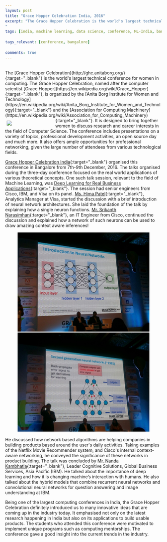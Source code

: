 ```yaml
---
layout: post
title: "Grace Hopper Celebration India, 2016"
excerpt: "The Grace Hopper Celebration is the world's largest technical conference for women in computing. The Grace Hopper Celebration, named after computer scientist Grace Hopper, is organized by the Anita Borg Institute for Women and Technology and the Association for Computing Machinery. It is designed to bring together women to discuss research and career interests in the field of Computer Science. 
"
tags: [india, machine learning, data science, conference, ML-India, bangalore]

tags_relevant: [conference, bangalore]

comments: true
---
```

<br>
The [Grace Hopper Celebration](http://ghc.anitaborg.org/){:target="_blank"} is the world's largest technical conference for women in computing. The Grace Hopper Celebration, named after the computer scientist [Grace Hopper](https://en.wikipedia.org/wiki/Grace_Hopper){:target="_blank"}, is organized by the [Anita Borg Institute for Women and Technology](https://en.wikipedia.org/wiki/Anita_Borg_Institute_for_Women_and_Technology){:target="_blank"} and the [Association for Computing Machinery](https://en.wikipedia.org/wiki/Association_for_Computing_Machinery){:target="_blank"}. <img src="https://pbs.twimg.com/profile_images/617414012263751680/rj88L59J.png" align='left' style="margin-right:5px; margin-top:9px; margin-left:5px; width:30%">It is designed to bring together women to discuss research and career interests in the field of Computer Science. The conference includes presentations on a variety of topics, professional development activities, an open source day and much more. It also offers ample opportunities for professional networking, given the large number of attendees from various technological fields. 

[Grace Hopper Celebration India](http://ghcischedule.anitaborg.org/){:target="_blank"} organised this conference in Bangalore from 7th-9th December, 2016. The talks organised during the three-day conference focused on the real world applications of various theoretical concepts. One such talk session, relevant to the field of Machine Learning, was [Deep Learning for Real Business Applications](http://ghcischedule.anitaborg.org/session/deep-learning-for-real-business-applications/){:target="_blank"}. The session had senior engineers from Cisco, IBM, and Visa on its panel. [Ms. Hima Patel](https://www.linkedin.com/in/patelhima){:target="_blank"}, Analytics Manager at Visa, started the discussion with a brief introduction of neural network architectures. She laid the foundation of the talk by explaining how a single neuron functions. [Mr. Srikanth Narasimhan](https://www.linkedin.com/in/srikanth-narasimhan-9a051b){:target="_blank"}, an IT Engineer from Cisco, continued the discussion and explained how a network of such neurons can be used to draw amazing context aware inferences! 

<figure class="half">
    <a href="/images/IMG-20161209-WA0003.jpg"><img src="/images/IMG-20161209-WA0003.jpg"></a>
    <a href="/images/IMG-20161209-WA0007.jpg"><img src="/images/IMG-20161209-WA0007.jpg"></a>
    <figcaption></figcaption>
</figure>


He discussed how network based algorithms are helping companies in building products based around the user's daily activities. Taking examples of the Netflix Movie Recommender system, and Cisco's internal context-aware networking, he conveyed the significance of these networks in product building. The talk was concluded by [Mr. Nanda Kambhatla](http://researcher.watson.ibm.com/researcher/view.php?person=in-kambhatla){:target="_blank"}, Leader Cognitive Solutions, Global Business Services, Asia Pacific (IBM). He talked about the importance of deep learning and how it is changing machine’s interaction with humans. He also talked about the hybrid models that combine recurrent neural networks and convolutional neural networks for question answering and image understanding at IBM. 

Being one of the largest computing conferences in India, the Grace Hopper Celebration definitely introduced us to many innovative ideas that are coming up in the industry today. It emphasised not only on the latest research happening in India but also on its applications to build usable products. The students who attended this conference were motivated to implement unique programs such as computing mentorships. The conference gave a good insight into the current trends in the industry.



